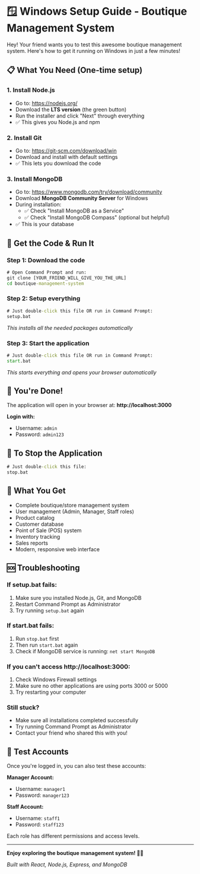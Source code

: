 # 🪟 Windows Setup Guide - Boutique Management System

Hey! Your friend wants you to test this awesome boutique management system. Here's how to get it running on Windows in just a few minutes!

## 📋 What You Need (One-time setup)

### 1. Install Node.js
- Go to: https://nodejs.org/
- Download the **LTS version** (the green button)
- Run the installer and click "Next" through everything
- ✅ This gives you Node.js and npm

### 2. Install Git
- Go to: https://git-scm.com/download/win
- Download and install with default settings
- ✅ This lets you download the code

### 3. Install MongoDB
- Go to: https://www.mongodb.com/try/download/community
- Download **MongoDB Community Server** for Windows
- During installation:
  - ✅ Check "Install MongoDB as a Service"
  - ✅ Check "Install MongoDB Compass" (optional but helpful)
- ✅ This is your database

## 🚀 Get the Code & Run It

### Step 1: Download the code
```cmd
# Open Command Prompt and run:
git clone [YOUR_FRIEND_WILL_GIVE_YOU_THE_URL]
cd boutique-management-system
```

### Step 2: Setup everything
```cmd
# Just double-click this file OR run in Command Prompt:
setup.bat
```
*This installs all the needed packages automatically*

### Step 3: Start the application
```cmd
# Just double-click this file OR run in Command Prompt:
start.bat
```
*This starts everything and opens your browser automatically*

## 🎉 You're Done!

The application will open in your browser at: **http://localhost:3000**

**Login with:**
- Username: `admin`
- Password: `admin123`

## 🛑 To Stop the Application
```cmd
# Just double-click this file:
stop.bat
```

## 🔧 What You Get
- Complete boutique/store management system
- User management (Admin, Manager, Staff roles)
- Product catalog
- Customer database
- Point of Sale (POS) system
- Inventory tracking
- Sales reports
- Modern, responsive web interface

## 🆘 Troubleshooting

### If setup.bat fails:
1. Make sure you installed Node.js, Git, and MongoDB
2. Restart Command Prompt as Administrator
3. Try running `setup.bat` again

### If start.bat fails:
1. Run `stop.bat` first
2. Then run `start.bat` again
3. Check if MongoDB service is running: `net start MongoDB`

### If you can't access http://localhost:3000:
1. Check Windows Firewall settings
2. Make sure no other applications are using ports 3000 or 5000
3. Try restarting your computer

### Still stuck?
- Make sure all installations completed successfully
- Try running Command Prompt as Administrator
- Contact your friend who shared this with you!

## 📱 Test Accounts
Once you're logged in, you can also test these accounts:

**Manager Account:**
- Username: `manager1`
- Password: `manager123`

**Staff Account:**
- Username: `staff1`
- Password: `staff123`

Each role has different permissions and access levels.

---

**Enjoy exploring the boutique management system! 🏪✨**

*Built with React, Node.js, Express, and MongoDB*
